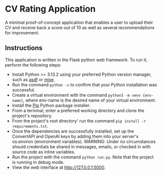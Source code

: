 # CV Rating Application
A minimal proof-of-concept application that enables a user to upload their CV and receive back a score out of 10 as well as several recommendations for improvement.

## Instructions
This application is written in the Flask python web framework. To run it, perform the following steps:
- Install Python >= 3.13.2 using your preferred Python version manager, such as [asdf](https://asdf-vm.com/) or [mise](https://mise.jdx.dev/).
- Run the command `python -v` to confirm that your Python installation was successful.
- Create a virtual environment with the command `python3 -m venv {env-name}`, where env-name is the desired name of your virtual environment.
- Install the [Pip](https://pypi.org/project/pip/) Python package installer.
- From a terminal, enter a preferred working directory and clone the project's repository.
- From the project's root directory' run the command `pip install -r requirements.txt`.
- Once the dependencies are successfully installed, set up the ConvertAPI and OpenAI keys by adding them into your server's os.environ (environment variables). WARNING: Under *no* circumstances should credentials be shared in messages, emails, or checked in with source code as inline variables.
- Run the project with the command `python run.py`. Note that the project is running in debug mode.
- View the web interface at http://127.0.0.1:5000.
